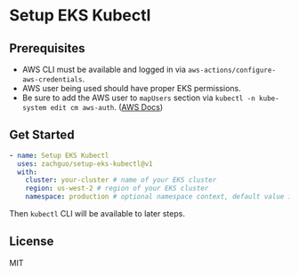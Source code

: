 # Setup EKS Kubectl

## Prerequisites

- AWS CLI must be available and logged in via `aws-actions/configure-aws-credentials`.
- AWS user being used should have proper EKS permissions.
- Be sure to add the AWS user to `mapUsers` section via `kubectl -n kube-system edit cm aws-auth`. ([AWS Docs](https://docs.aws.amazon.com/eks/latest/userguide/add-user-role.html))

## Get Started

```yml
- name: Setup EKS Kubectl
  uses: zachguo/setup-eks-kubectl@v1
  with:
    cluster: your-cluster # name of your EKS cluster
    region: us-west-2 # region of your EKS cluster
    namespace: production # optional namespace context, default value is 'default'
```

Then `kubectl` CLI will be available to later steps.

## License
MIT
